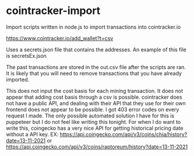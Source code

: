 # cointracker-import
Import scripts written in node.js to import transactions into cointracker.io

https://www.cointracker.io/add_wallet?t=csv

Uses a secrets.json file that contains the addresses. An example of this file is secretsEx.json

The past transactions are stored in the out.csv file after the scripts are ran. It is likely that you will need to remove transactions that you have already imported.

This does not input the cost basis for each mining transaction. It does not appear that adding cost basis through a csv is possible. cointracker does not have a public API, and dealing with their API that they use for their own frontend does not appear to be possible. I got 403 error codes on every request I made. The only possible automated solution I have for this is puppeteer but I do not feel like writing this tonight. For when I do want to write this, coingecko has a very nice API for getting historical pricing date without a API key. EX: https://api.coingecko.com/api/v3/coins/chia/history?date=13-11-2021 or https://api.coingecko.com/api/v3/coins/raptoreum/history?date=13-11-2021
